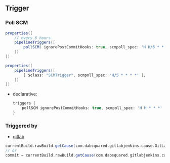 ## Trigger

### Poll SCM
```groovy
properties([
    // every 6 hours
    pipelineTriggers([
        pollSCM( ignorePostCommitHooks: true, scmpoll_spec: 'H H/6 * * *' )
    ])
])
```

```groovy
properties([
    pipelineTriggers([
        [ $class: "SCMTrigger", scmpoll_spec: 'H/5 * * * *' ],
    ])
])
```

- declarative:

    ```groovy
    triggers {
        pollSCM ignorePostCommitHooks: true, scmpoll_spec: 'H H * * *'
    }
    ```

### Triggered by

- [gitlab](https://stackoverflow.com/a/55366682/2940319)
```groovy
currentBuild.rawBuild.getCause(com.dabsquared.gitlabjenkins.cause.GitLabWebHookCause).getData()
// or
commit = currentBuild.rawBuild.getCause(com.dabsquared.gitlabjenkins.cause.GitLabWebHookCause).getData().getLastCommit()
```
